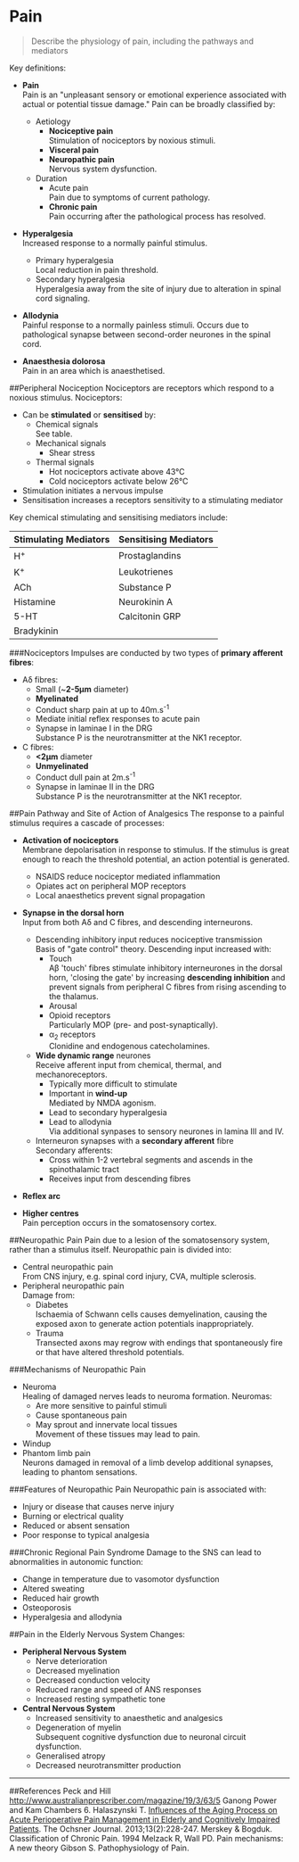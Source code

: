 # Pain
> Describe the physiology of pain, including the pathways and mediators




Key definitions:
* **Pain**  
Pain is an "unpleasant sensory or emotional experience associated with actual or potential tissue damage." Pain can be broadly classified by:
  * Aetiology
    * **Nociceptive pain**  
      Stimulation of nociceptors by noxious stimuli.
    * **Visceral pain**  
    * **Neuropathic pain**  
    Nervous system dysfunction.
  * Duration
    * Acute pain  
    Pain due to symptoms of current pathology.
    * **Chronic pain**  
    Pain occurring after the pathological process has resolved.
    
    
* **Hyperalgesia**  
Increased response to a normally painful stimulus.
  * Primary hyperalgesia  
  Local reduction in pain threshold.
  * Secondary hyperalgesia  
  Hyperalgesia away from the site of injury due to alteration in spinal cord signaling.
  
  
* **Allodynia**  
Painful response to a normally painless stimuli. Occurs due to pathological synapse between second-order neurones in the spinal cord.

* **Anaesthesia dolorosa**  
Pain in an area which is anaesthetised.


##Peripheral Nociception
Nociceptors are receptors which respond to a noxious stimulus. Nociceptors:
* Can be **stimulated** or **sensitised** by:
  * Chemical signals  
  See table.
  * Mechanical signals
    * Shear stress
  * Thermal signals
    * Hot nociceptors activate above 43°C
    * Cold nociceptors activate below 26°C
* Stimulation initiates a nervous impulse
* Sensitisation increases a receptors sensitivity to a stimulating mediator  


Key chemical stimulating and sensitising mediators include:

|Stimulating Mediators|Sensitising Mediators|
|--|--|
|H<sup>+</sup>|Prostaglandins
|K<sup>+</sup>|Leukotrienes
|ACh|Substance P
|Histamine|Neurokinin A
|5-HT|Calcitonin GRP
|Bradykinin|||

###Nociceptors
Impulses are conducted by two types of **primary afferent fibres**:
* Aδ fibres:
  * Small (~**2-5μm** diameter)
  * **Myelinated**
  * Conduct sharp pain at up to 40m.s<sup>-1</sup>  
  * Mediate initial reflex responses to acute pain
  * Synapse in laminae I in the DRG  
  Substance P is the neurotransmitter at the NK1 receptor.
* C fibres:
  * **<2μm** diameter
  * **Unmyelinated**
  * Conduct dull pain at 2m.s<sup>-1</sup>
  * Synapse in laminae II in the DRG  
  Substance P is the neurotransmitter at the NK1 receptor.


##Pain Pathway and Site of Action of Analgesics
The response to a painful stimulus requires a cascade of processes:
* **Activation of nociceptors**  
  Membrane depolarisation in response to stimulus. If the stimulus is great enough to reach the threshold potential, an action potential is generated.
    * NSAIDS reduce nociceptor mediated inflammation
    * Opiates act on peripheral MOP receptors
    * Local anaesthetics prevent signal propagation
* **Synapse in the dorsal horn**  
  Input from both Aδ and C fibres, and descending interneurons.
    * Descending inhibitory input reduces nociceptive transmission  
    Basis of "gate control" theory. Descending input increased with:
      * Touch  
      Aβ 'touch' fibres stimulate inhibitory interneurones in the dorsal horn, 'closing the gate' by increasing **descending inhibition** and prevent signals from peripheral C fibres from rising ascending to the thalamus.
      * Arousal
      * Opioid receptors  
      Particularly MOP (pre- and post-synaptically).
      * α<sub>2</sub> receptors  
      Clonidine and endogenous catecholamines.
    * **Wide dynamic range** neurones  
    Receive afferent input from chemical, thermal, and mechanoreceptors.  
      * Typically more difficult to stimulate
      * Important in **wind-up**  
      Mediated by NMDA agonism.
      * Lead to secondary hyperalgesia
      * Lead to allodynia  
      Via additional synpases to sensory neurones in lamina III and IV.
  * Interneuron synapses with a **secondary afferent** fibre  
  Secondary afferents:
    * Cross within 1-2 vertebral segments and ascends in the spinothalamic tract
    * Receives input from descending fibres
  
    
* **Reflex arc**  

* **Higher centres**  
    Pain perception occurs in the somatosensory cortex.

##Neuropathic Pain
Pain due to a lesion of the somatosensory system, rather than a stimulus itself. Neuropathic pain is divided into:
* Central neuropathic pain  
From CNS injury, e.g. spinal cord injury, CVA, multiple sclerosis.
* Peripheral neuropathic pain  
Damage from:
    * Diabetes  
    Ischaemia of Schwann cells causes demyelination, causing the exposed axon to generate action potentials inappropriately.
    * Trauma  
    Transected axons may regrow with endings that spontaneously fire or that have altered threshold potentials.

###Mechanisms of Neuropathic Pain
* Neuroma  
Healing of damaged nerves leads to neuroma formation. Neuromas:
  * Are more sensitive to painful stimuli
  * Cause spontaneous pain
  * May sprout and innervate local tissues  
  Movement of these tissues may lead to pain.
* Windup
* Phantom limb pain  
Neurons damaged in removal of a limb develop additional synapses, leading to phantom sensations.
      



###Features of Neuropathic Pain
Neuropathic pain is associated with:
* Injury or disease that causes nerve injury
* Burning or electrical quality
* Reduced or absent sensation
* Poor response to typical analgesia

###Chronic Regional Pain Syndrome
Damage to the SNS can lead to abnormalities in autonomic function:
* Change in temperature due to vasomotor dysfunction
* Altered sweating
* Reduced hair growth
* Osteoporosis
* Hyperalgesia and allodynia

##Pain in the Elderly
Nervous System Changes:
* **Peripheral Nervous System**  
  * Nerve deterioration
  * Decreased myelination
  * Decreased conduction velocity
  * Reduced range and speed of ANS responses
  * Increased resting sympathetic tone
* **Central Nervous System**  
  * Increased sensitivity to anaesthetic and analgesics
  * Degeneration of myelin  
  Subsequent cognitive dysfunction due to neuronal circuit dysfunction.
  * Generalised atropy
  * Decreased neurotransmitter production


---
##References
Peck and Hill
http://www.australianprescriber.com/magazine/19/3/63/5
Ganong
Power and Kam
Chambers
6. Halaszynski T. [Influences of the Aging Process on Acute Perioperative Pain Management in Elderly and Cognitively Impaired Patients](https://www.ncbi.nlm.nih.gov/pmc/articles/PMC3684333/). The Ochsner Journal. 2013;13(2):228-247.
Merskey & Bogduk. Classification of Chronic Pain. 1994
Melzack R, Wall PD. Pain mechanisms: A new theory
Gibson S. Pathophysiology of Pain.
